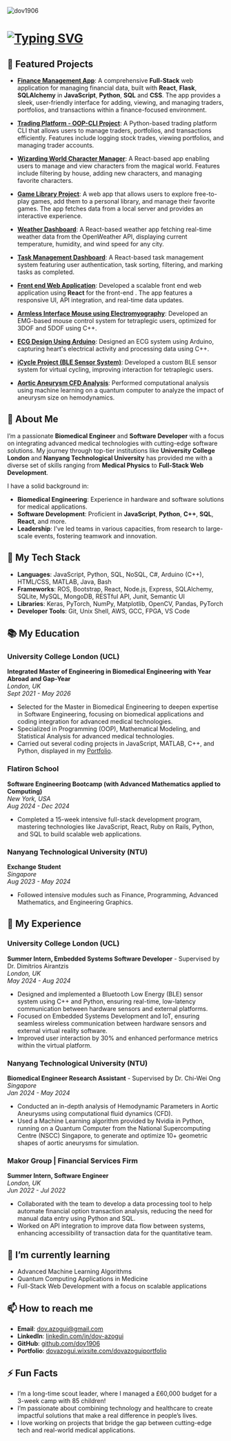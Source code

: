 <p align="left"> <img src="https://komarev.com/ghpvc/?username=dov1906&label=Profile%20views&color=0e75b6&style=flat" alt="dov1906" /> </p>

# [![Typing SVG](https://readme-typing-svg.demolab.com?font=Fira+Code&weight=500&size=21&duration=2500&pause=2000&color=151A64&width=435&lines=Hi+there%2C+I'm+Dov+Azogui+%F0%9F%91%8B;Full+Stack+Developper)](https://git.io/typing-svg)
## 🌟 Featured Projects

- **[Finance Management App](https://github.com/dov1906/full-stack)**: A comprehensive **Full-Stack** web application for managing financial data, built with **React**, **Flask**, **SQLAlchemy** in  **JavaScript**, **Python**, **SQL** and **CSS**. The app provides a sleek, user-friendly interface for adding, viewing, and managing traders, portfolios, and transactions within a finance-focused environment.
  
- **[Trading Platform - OOP-CLI Project](https://github.com/dov1906/Trading-Platform-OOP-CLI-Project)**: A Python-based trading platform CLI that allows users to manage traders, portfolios, and transactions efficiently. Features include logging stock trades, viewing portfolios, and managing trader accounts.
- **[Wizarding World Character Manager](https://github.com/dov1906/Wizarding-World-Character-Manager)**: A React-based app enabling users to manage and view characters from the magical world. Features include filtering by house, adding new characters, and managing favorite characters.
- **[Game Library Project](https://github.com/dov1906/Game-Library-Project)**: A web app that allows users to explore free-to-play games, add them to a personal library, and manage their favorite games. The app fetches data from a local server and provides an interactive experience.
- **[Weather Dashboard](https://github.com/dov1906/Weather-Dashboard)**: A React-based weather app fetching real-time weather data from the OpenWeather API, displaying current temperature, humidity, and wind speed for any city.
- **[Task Management Dashboard](https://github.com/dov1906/task-dashboard)**: A React-based task management system featuring user authentication, task sorting, filtering, and marking tasks as completed.
- **[Front end Web Application](https://github.com/dov1906/task-dashboard)**: Developed a scalable front end web application using **React** for the front-end . The app features a responsive UI, API integration, and real-time data updates.
- **[Armless Interface Mouse using Electromyography](https://dovazogui.wixsite.com/dovazoguiportfolio/post/armless-interface-mouse-using-electromyography)**: Developed an EMG-based mouse control system for tetraplegic users, optimized for 3DOF and 5DOF using C++.
- **[ECG Design Using Arduino](https://dovazogui.wixsite.com/dovazoguiportfolio/post/copy-of-ecg-design-using-arduino)**: Designed an ECG system using Arduino, capturing heart's electrical activity and processing data using C++.
- **[iCycle Project (BLE Sensor System)](https://dovazogui.wixsite.com/dovazoguiportfolio/post/empowering-tetraplegic-individuals-with-icycle-a-ble-enabled-virtual-cycling-experience)**: Developed a custom BLE sensor system for virtual cycling, improving interaction for tetraplegic users.
- **[Aortic Aneurysm CFD Analysis](https://dovazogui.wixsite.com/dovazoguiportfolio/post/exploring-aortic-disease-progression-through-computational-fluid-dynamics)**: Performed computational analysis using machine learning on a quantum computer to analyze the impact of aneurysm size on hemodynamics.

## 🚀 About Me
I’m a passionate **Biomedical Engineer** and **Software Developer** with a focus on integrating advanced medical technologies with cutting-edge software solutions. My journey through top-tier institutions like **University College London** and **Nanyang Technological University** has provided me with a diverse set of skills ranging from **Medical Physics** to **Full-Stack Web Development**.

I have a solid background in:
- **Biomedical Engineering**: Experience in hardware and software solutions for medical applications.
- **Software Development**: Proficient in **JavaScript**, **Python**, **C++**, **SQL**, **React**, and more.
- **Leadership**: I’ve led teams in various capacities, from research to large-scale events, fostering teamwork and innovation.

## 🧠 My Tech Stack
- **Languages**: JavaScript, Python, SQL, NoSQL, C#, Arduino (C++), HTML/CSS, MATLAB, Java, Bash
- **Frameworks**: ROS, Bootstrap, React, Node.js, Express, SQLAlchemy, SQLite, MySQL, MongoDB, RESTful API, Junit, Semantic UI
- **Libraries**: Keras, PyTorch, NumPy, Matplotlib, OpenCV, Pandas, PyTorch
- **Developer Tools**: Git, Unix Shell, AWS, GCC, FPGA, VS Code


## 📚 My Education
### University College London (UCL)
**Integrated Master of Engineering in Biomedical Engineering with Year Abroad and Gap-Year**  
*London, UK*  
*Sept 2021 - May 2026*
- Selected for the Master in Biomedical Engineering to deepen expertise in Software Engineering, focusing on biomedical applications and coding integration for advanced medical technologies.
- Specialized in Programming (OOP), Mathematical Modeling, and Statistical Analysis for advanced medical technologies.
- Carried out several coding projects in JavaScript, MATLAB, C++, and Python, displayed in my [Portfolio](#).

### Flatiron School
**Software Engineering Bootcamp (with Advanced Mathematics applied to Computing)**  
*New York, USA*  
*Aug 2024 - Dec 2024*
- Completed a 15-week intensive full-stack development program, mastering technologies like JavaScript, React, Ruby on Rails, Python, and SQL to build scalable web applications.

### Nanyang Technological University (NTU)
**Exchange Student**  
*Singapore*  
*Aug 2023 - May 2024*
- Followed intensive modules such as Finance, Programming, Advanced Mathematics, and Engineering Graphics.


## 💼 My Experience

### University College London (UCL)  
**Summer Intern, Embedded Systems Software Developer** - Supervised by Dr. Dimitrios Airantzis  
*London, UK*  
*May 2024 - Aug 2024*  
- Designed and implemented a Bluetooth Low Energy (BLE) sensor system using C++ and Python, ensuring real-time, low-latency communication between hardware sensors and external platforms.
- Focused on Embedded Systems Development and IoT, ensuring seamless wireless communication between hardware sensors and external virtual reality software.
- Improved user interaction by 30% and enhanced performance metrics within the virtual platform.

### Nanyang Technological University (NTU)  
**Biomedical Engineer Research Assistant** - Supervised by Dr. Chi-Wei Ong  
*Singapore*  
*Jan 2024 - May 2024*  
- Conducted an in-depth analysis of Hemodynamic Parameters in Aortic Aneurysms using computational fluid dynamics (CFD).
- Used a Machine Learning algorithm provided by Nvidia in Python, running on a Quantum Computer from the National Supercomputing Centre (NSCC) Singapore, to generate and optimize 10+ geometric shapes of aortic aneurysms for simulation.

### Makor Group | Financial Services Firm  
**Summer Intern, Software Engineer**  
*London, UK*  
*Jun 2022 - Jul 2022*  
- Collaborated with the team to develop a data processing tool to help automate financial option transaction analysis, reducing the need for manual data entry using Python and SQL.
- Worked on API integration to improve data flow between systems, enhancing accessibility of transaction data for the quantitative team.


## 🌱 I’m currently learning
- Advanced Machine Learning Algorithms
- Quantum Computing Applications in Medicine
- Full-Stack Web Development with a focus on scalable applications

## 📫 How to reach me
- **Email**: [dov.azogui@gmail.com](mailto:dov.azogui@gmail.com)
- **LinkedIn**: [linkedin.com/in/dov-azogui](https://www.linkedin.com/in/dov-azogui)
- **GitHub**: [github.com/dov1906](https://github.com/dov1906)
- **Portfolio**: [dovazogui.wixsite.com/dovazoguiportfolio](https://dovazogui.wixsite.com/dovazoguiportfolio)

## ⚡ Fun Facts
- I’m a long-time scout leader, where I managed a £60,000 budget for a 3-week camp with 85 children!
- I’m passionate about combining technology and healthcare to create impactful solutions that make a real difference in people’s lives.
- I love working on projects that bridge the gap between cutting-edge tech and real-world medical applications.


